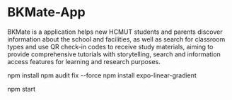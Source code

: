 # BKMate-App

BKMate is a application helps new HCMUT students and parents discover information about the school and facilities, as well as search for classroom types and use QR check-in codes to receive study materials, aiming to provide comprehensive tutorials with storytelling, search and information access features for learning and research purposes.

npm install
npm audit fix --force
npm install expo-linear-gradient

npm start
